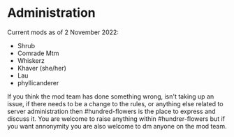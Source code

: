 # Administration

Current mods as of 2 November 2022:

 - Shrub
 - Comrade Mtm 
 - Whiskerz 
 - Khaver (she/her) 
 - Lau 
 - phyllicanderer

 If you think the mod team has done something wrong, isn't taking up an issue, if there needs to be a change to the rules, or anything else related to server administration then #hundred-flowers is the place to express and discuss it. You are welcome to raise anything within #hundrer-flowers but if you want annonymity you are also welcome to dm anyone on the mod team.